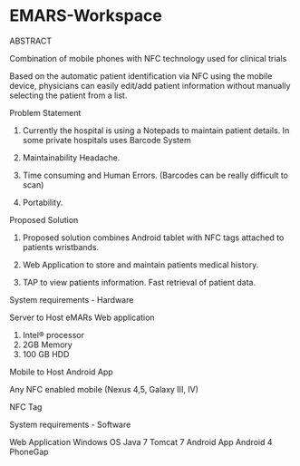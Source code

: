 # EMARS-Workspace

ABSTRACT

Combination of mobile phones with NFC technology used for clinical trials

Based on the automatic patient identification via NFC using the mobile device, physicians can easily  edit/add patient information without manually selecting the patient from a list.


Problem Statement

1) Currently the hospital is using a Notepads to maintain patient details. In some private hospitals uses Barcode System

2) Maintainability Headache.

3) Time consuming and Human Errors. (Barcodes can be really difficult to scan)

4) Portability.

Proposed Solution

1) Proposed solution combines Android tablet with NFC tags attached to patients wristbands.

2) Web Application to store and maintain patients medical history.

3) TAP to view patients information. Fast retrieval of patient data.

System requirements - Hardware

Server to Host eMARs Web application
  1) Intel® processor
  2) 2GB Memory
  3) 100 GB HDD

Mobile to Host Android App

Any NFC enabled mobile (Nexus 4,5, Galaxy III, IV)

NFC Tag

System requirements - Software

Web Application
  Windows OS
  Java 7
  Tomcat 7
Android App
  Android 4
  PhoneGap

